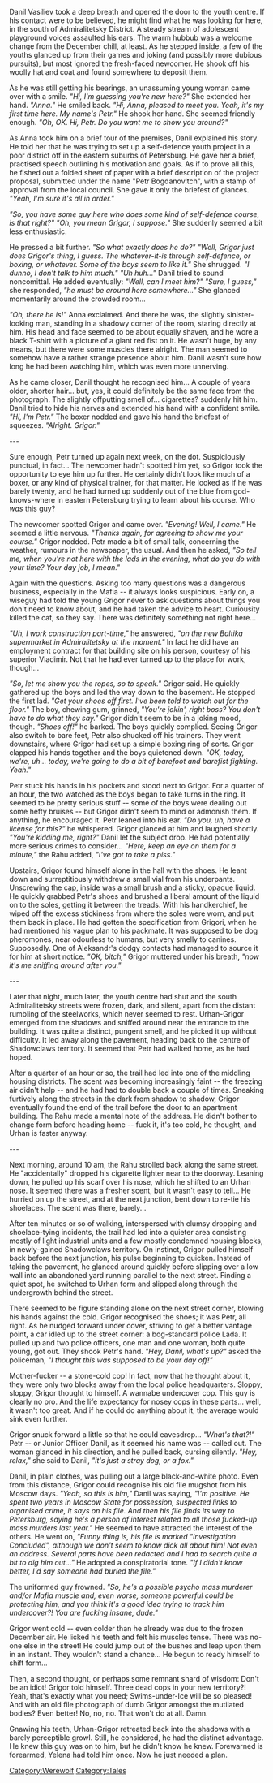 Danil Vasiliev took a deep breath and opened the door to the youth
centre. If his contact were to be believed, he might find what he was
looking for here, in the south of Admiralitetsky District. A steady
stream of adolescent playground voices assaulted his ears. The warm
hubbub was a welcome change from the December chill, at least. As he
stepped inside, a few of the youths glanced up from their games and
joking (and possibly more dubious pursuits), but most ignored the
fresh-faced newcomer. He shook off his woolly hat and coat and found
somewhere to deposit them.

As he was still getting his bearings, an unassuming young woman came
over with a smile. *"Hi, I'm guessing you're new here?"* She extended
her hand. *"Anna."* He smiled back. *"Hi, Anna, pleased to meet you.
Yeah, it's my first time here. My name's Petr."* He shook her hand. She
seemed friendly enough. *"Oh, OK. Hi, Petr. Do you want me to show you
around?"*

As Anna took him on a brief tour of the premises, Danil explained his
story. He told her that he was trying to set up a self-defence youth
project in a poor district off in the eastern suburbs of Petersburg. He
gave her a brief, practised speech outlining his motivation and goals.
As if to prove all this, he fished out a folded sheet of paper with a
brief description of the project proposal, submitted under the name
"Petr Bogdanovitch", with a stamp of approval from the local council.
She gave it only the briefest of glances. *"Yeah, I'm sure it's all in
order."*

*"So, you have some guy here who does some kind of self-defence course,
is that right?"* *"Oh, you mean Grigor, I suppose."* She suddenly seemed
a bit less enthusiastic.

He pressed a bit further. *"So what exactly does he do?"* *"Well, Grigor
just does Grigor's thing, I guess. The whatever-it-is through
self-defence, or boxing, or whatever. Some of the boys seem to like
it."* She shrugged. *"I dunno, I don't talk to him much."* *"Uh huh..."*
Danil tried to sound noncomittal. He added eventually: *"Well, can I
meet him?"* *"Sure, I guess,"* she responded, *"he must be around here
somewhere..."* She glanced momentarily around the crowded room...

*"Oh, there he is\!"* Anna exclaimed. And there he was, the slightly
sinister-looking man, standing in a shadowy corner of the room, staring
directly at him. His head and face seemed to be about equally shaven,
and he wore a black T-shirt with a picture of a giant red fist on it. He
wasn't huge, by any means, but there were some muscles there alright.
The man seemed to somehow have a rather strange presence about him.
Danil wasn't sure how long he had been watching him, which was even more
unnerving.

As he came closer, Danil thought he recognised him... A couple of years
older, shorter hair... but, yes, it could definitely be the same face
from the photograph. The slightly offputting smell of... cigarettes?
suddenly hit him. Danil tried to hide his nerves and extended his hand
with a confident smile. *"Hi, I'm Petr."* The boxer nodded and gave his
hand the briefest of squeezes. *"Alright. Grigor."*

\---

Sure enough, Petr turned up again next week, on the dot. Suspiciously
punctual, in fact... The newcomer hadn't spotted him yet, so Grigor took
the opportunity to eye him up further. He certainly didn't look like
much of a boxer, or any kind of physical trainer, for that matter. He
looked as if he was barely twenty, and he had turned up suddenly out of
the blue from god-knows-where in eastern Petersburg trying to learn
about his course. Who *was* this guy?

The newcomer spotted Grigor and came over. *"Evening\! Well, I came."*
He seemed a little nervous. *"Thanks again, for agreeing to show me your
course."* Grigor nodded. Petr made a bit of small talk, concerning the
weather, rumours in the newspaper, the usual. And then he asked, *"So
tell me, when you're not here with the lads in the evening, what do you
do with your time? Your day job, I mean."*

Again with the questions. Asking too many questions was a dangerous
business, especially in the Mafia -- it always looks suspicious. Early
on, a wiseguy had told the young Grigor never to ask questions about
things you don't need to know about, and he had taken the advice to
heart. Curiousity killed the cat, so they say. There was definitely
something not right here...

*"Uh, I work construction part-time,"* he answered, *"on the new Baltika
supermarket in Admiralitetsky at the moment."* In fact he did have an
employment contract for that building site on his person, courtesy of
his superior Vladimir. Not that he had ever turned up to the place for
work, though...

*"So, let me show you the ropes, so to speak."* Grigor said. He quickly
gathered up the boys and led the way down to the basement. He stopped
the first lad. *"Get your shoes off first. I've been told to watch out
for the floor."* The boy, chewing gum, grinned, *"You're jokin', right
boss? You don't have to do what they say."* Grigor didn't seem to be in
a joking mood, though. *"Shoes off\!"* he barked. The boys quickly
complied. Seeing Grigor also switch to bare feet, Petr also shucked off
his trainers. They went downstairs, where Grigor had set up a simple
boxing ring of sorts. Grigor clapped his hands together and the boys
quietened down. *"OK, today, we're, uh... today, we're going to do a bit
of barefoot and barefist fighting. Yeah."*

Petr stuck his hands in his pockets and stood next to Grigor. For a
quarter of an hour, the two watched as the boys began to take turns in
the ring. It seemed to be pretty serious stuff -- some of the boys were
dealing out some hefty bruises -- but Grigor didn't seem to mind or
admonish them. If anything, he encouraged it. Petr leaned into his ear.
*"Do you, uh, have a license for this?"* he whispered. Grigor glanced at
him and laughed shortly. *"You're kidding me, right?"* Danil let the
subject drop. He had potentially more serious crimes to consider...
*"Here, keep an eye on them for a minute,"* the Rahu added, *"I've got
to take a piss."*

Upstairs, Grigor found himself alone in the hall with the shoes. He
leant down and surreptitiously withdrew a small vial from his
underpants. Unscrewing the cap, inside was a small brush and a sticky,
opaque liquid. He quickly grabbed Petr's shoes and brushed a liberal
amount of the liquid on to the soles, getting it between the treads.
With his handkerchief, he wiped off the excess stickiness from where the
soles were worn, and put them back in place. He had gotten the
specification from Grigori, when he had mentioned his vague plan to his
packmate. It was supposed to be dog pheromones, near odourless to
humans, but very smelly to canines. Supposedly. One of Aleksandr's dodgy
contacts had managed to source it for him at short notice. *"OK,
bitch,"* Grigor muttered under his breath, *"now it's me sniffing around
after you."*

\---

Later that night, much later, the youth centre had shut and the south
Admiralitetsky streets were frozen, dark, and silent, apart from the
distant rumbling of the steelworks, which never seemed to rest.
Urhan-Grigor emerged from the shadows and sniffed around near the
entrance to the building. It was quite a distinct, pungent smell, and he
picked it up without difficulty. It led away along the pavement, heading
back to the centre of Shadowclaws territory. It seemed that Petr had
walked home, as he had hoped.

After a quarter of an hour or so, the trail had led into one of the
middling housing districts. The scent was becoming increasingly faint --
the freezing air didn't help -- and he had had to double back a couple
of times. Sneaking furtively along the streets in the dark from shadow
to shadow, Grigor eventually found the end of the trail before the door
to an apartment building. The Rahu made a mental note of the address. He
didn't bother to change form before heading home -- fuck it, it's too
cold, he thought, and Urhan is faster anyway.

\---

Next morning, around 10 am, the Rahu strolled back along the same
street. He "accidentally" dropped his cigarette lighter near to the
doorway. Leaning down, he pulled up his scarf over his nose, which he
shifted to an Urhan nose. It seemed there was a fresher scent, but it
wasn't easy to tell... He hurried on up the street, and at the next
junction, bent down to re-tie his shoelaces. The scent was there,
barely...

After ten minutes or so of walking, interspersed with clumsy dropping
and shoelace-tying incidents, the trail had led into a quieter area
consisting mostly of light industrial units and a few mostly condemned
housing blocks, in newly-gained Shadowclaws territory. On instinct,
Grigor pulled himself back before the next junction, his pulse beginning
to quicken. Instead of taking the pavement, he glanced around quickly
before slipping over a low wall into an abandoned yard running parallel
to the next street. Finding a quiet spot, he switched to Urhan form and
slipped along through the undergrowth behind the street.

There seemed to be figure standing alone on the next street corner,
blowing his hands against the cold. Grigor recognised the shoes; it was
Petr, all right. As he nudged forward under cover, striving to get a
better vantage point, a car idled up to the street corner: a
bog-standard police Lada. It pulled up and two police officers, one man
and one woman, both quite young, got out. They shook Petr's hand. *"Hey,
Danil, what's up?"* asked the policeman, *"I thought this was supposed
to be your day off\!"*

Mother-fucker -- a stone-cold cop\! In fact, now that he thought about
it, they were only two blocks away from the local police headquarters.
Sloppy, sloppy, Grigor thought to himself. A wannabe undercover cop.
This guy is clearly no pro. And the life expectancy for nosey cops in
these parts... well, it wasn't too great. And if he could do anything
about it, the average would sink even further.

Grigor snuck forward a little so that he could eavesdrop... *"What's
that?\!"* Petr -- or Junior Officer Danil, as it seemed his name was --
called out. The woman glanced in his direction, and he pulled back,
cursing silently. *"Hey, relax,"* she said to Danil, *"it's just a stray
dog, or a fox."*

Danil, in plain clothes, was pulling out a large black-and-white photo.
Even from this distance, Grigor could recognise his old file mugshot
from his Moscow days. *"Yeah, so this is him,"* Danil was saying, *"I'm
positive. He spent two years in Moscow State for possession, suspected
links to organised crime, it says on his file. And then his file finds
its way to Petersburg, saying he's a person of interest related to all
those fucked-up mass murders last year."* He seemed to have attracted
the interest of the others. He went on, *"Funny thing is, his file is
marked "Investigation Concluded", although we don't seem to know dick
all about him\! Not even an address. Several parts have been redacted
and I had to search quite a bit to dig him out..."* He adopted a
conspiratorial tone. *"If I didn't know better, I'd say someone had
buried the file."*

The uniformed guy frowned. *"So, he's a possible psycho mass murderer
and/or Mafia muscle and, even worse, someone powerful could be
protecting him, and you think it's a good idea trying to track him
undercover?\! You are fucking insane, dude."*

Grigor went cold -- even colder than he already was due to the frozen
December air. He licked his teeth and felt his muscles tense. There was
no-one else in the street\! He could jump out of the bushes and leap
upon them in an instant. They wouldn't stand a chance... He begun to
ready himself to shift form...

Then, a second thought, or perhaps some remnant shard of wisdom: Don't
be an idiot\! Grigor told himself. Three dead cops in your new
territory?\! Yeah, that's exactly what you need; Swims-under-Ice will be
so pleased\! And with an old file photograph of dumb Grigor amongst the
mutilated bodies? Even better\! No, no, no. That won't do at all. Damn.

Gnawing his teeth, Urhan-Grigor retreated back into the shadows with a
barely perceptible growl. Still, he considered, he had the distinct
advantage. He knew this guy was on to him, but he didn't know he knew.
Forewarned is forearmed, Yelena had told him once. Now he just needed a
plan.

[Category:Werewolf](Category:Werewolf "wikilink")
[Category:Tales](Category:Tales "wikilink")